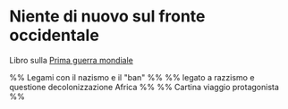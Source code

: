 # Niente di nuovo sul fronte occidentale
Libro sulla [Prima guerra mondiale](../eventi/Prima%20guerra%20mondiale.md)

%% Legami con il nazismo e il "ban" %%
%% legato a razzismo e questione decolonizzazione Africa %%
%% Cartina viaggio protagonista %%